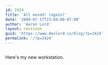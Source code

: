 ```yaml
---
id: 2424
title: 'All moved! (again)'
date: '2009-07-17T23:04:00-07:00'
author: 'Aaron Lord'
layout: revision
guid: 'https://www.devlord.io/blog/?p=2424'
permalink: '/?p=2424'
---
```


<p class="mobile-photo"><a href="/blog/wp-content/uploads/2011/10/photo-754294.jpg"><img src="/blog/wp-content/uploads/2011/10/photo-754294.jpg?w=300" border="0" alt="" /></a></p>Here&#039;s my new workstation.<div class="blogger-post-footer"><img width='1' height='1' src="https://www.devlord.io/blog/all-moved-again/"' /></div>